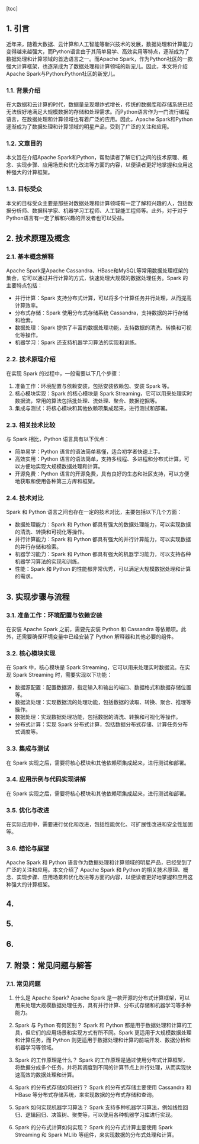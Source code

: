 
[toc]                    
                
                
## 1. 引言

近年来，随着大数据、云计算和人工智能等新兴技术的发展，数据处理和计算能力变得越来越强大，而Python语言由于其简单易学、高效实用等特点，逐渐成为了数据处理和计算领域的首选语言之一。而Apache Spark，作为Python社区的一款强大计算框架，也逐渐成为了数据处理和计算领域的新宠儿。因此，本文将介绍Apache Spark与Python:Python社区的新宠儿。

### 1.1. 背景介绍

在大数据和云计算的时代，数据量呈现爆炸式增长，传统的数据库和存储系统已经无法很好地满足大规模数据的存储和处理需求。而Python语言作为一门流行编程语言，在数据处理和计算领域也有着广泛的应用。因此，Apache Spark和Python逐渐成为了数据处理和计算领域的明星产品，受到了广泛的关注和应用。

### 1.2. 文章目的

本文旨在介绍Apache Spark和Python，帮助读者了解它们之间的技术原理、概念、实现步骤、应用场景和优化改进等方面的内容，以便读者更好地掌握和应用这种强大的计算框架。

### 1.3. 目标受众

本文的目标受众主要是那些对数据处理和计算领域有一定了解和兴趣的人，包括数据分析师、数据科学家、机器学习工程师、人工智能工程师等。此外，对于对于 Python语言有一定了解和兴趣的开发者也可以受益。

## 2. 技术原理及概念

### 2.1. 基本概念解释

Apache Spark是Apache Cassandra、HBase和MySQL等常用数据处理框架的集合，它可以通过并行计算的方式，快速处理大规模的数据处理任务。Spark 的主要特点包括：

* 并行计算：Spark 支持分布式计算，可以将多个计算任务并行处理，从而提高计算效率。
* 分布式存储：Spark 使用分布式存储系统 Cassandra，支持数据的并行存储和检索。
* 数据处理：Spark 提供了丰富的数据处理功能，支持数据的清洗、转换和可视化等操作。
* 机器学习：Spark 还支持机器学习算法的实现和训练。

### 2.2. 技术原理介绍

在实现 Spark 的过程中，一般需要以下几个步骤：

1. 准备工作：环境配置与依赖安装，包括安装依赖包、安装 Spark 等。
2. 核心模块实现：Spark 的核心模块是 Spark Streaming，它可以用来处理实时数据流，常用的算法包括批处理、流处理、聚合、数据挖掘等。
3. 集成与测试：将核心模块和其他依赖项集成起来，进行测试和部署。

### 2.3. 相关技术比较

与 Spark 相比，Python 语言具有以下优点：

* 简单易学：Python 语言的语法简单易懂，适合初学者快速上手。
* 高效实用：Python 语言的语法简单，支持多线程、多进程和分布式计算，可以方便地实现大规模数据处理和计算。
* 开源免费：Python 语言的开源免费，具有良好的生态和社区支持，可以方便地获取和使用各种第三方库和框架。

### 2.4. 技术对比

Spark 和 Python 语言之间也存在一定的技术对比，主要包括以下几个方面：

* 数据处理能力：Spark 和 Python 都具有强大的数据处理能力，可以实现数据的清洗、转换和可视化等操作。
* 并行计算能力：Spark 和 Python 都具有强大的并行计算能力，可以实现数据的并行存储和检索。
* 机器学习能力：Spark 和 Python 都具有强大的机器学习能力，可以支持各种机器学习算法的实现和训练。
* 性能：Spark 和 Python 的性能都非常优秀，可以满足大规模数据处理和计算的需求。

## 3. 实现步骤与流程

### 3.1. 准备工作：环境配置与依赖安装

在安装 Apache Spark 之前，需要先安装 Python 和 Cassandra 等依赖项。此外，还需要确保环境变量中已经安装了 Python 解释器和其他必要的组件。

### 3.2. 核心模块实现

在 Spark 中，核心模块是 Spark Streaming，它可以用来处理实时数据流。在实现 Spark Streaming 时，需要实现以下功能：

* 数据源配置：配置数据源，指定输入和输出的端口、数据格式和数据存储位置等。
* 数据流处理：实现数据流的处理功能，包括数据的读取、转换、聚合、推理等操作。
* 数据处理：实现数据处理功能，包括数据的清洗、转换和可视化等操作。
* 分布式计算：实现 Spark 分布式计算，包括数据分布式存储、计算任务分布式调度等。

### 3.3. 集成与测试

在 Spark 实现之后，需要将核心模块和其他依赖项集成起来，进行测试和部署。

### 3.4. 应用示例与代码实现讲解

在 Spark 实现之后，需要将核心模块和其他依赖项集成起来，进行测试和部署。

### 3.5. 优化与改进

在实际应用中，需要进行优化和改进，包括性能优化、可扩展性改进和安全性加固等。

### 3.6. 结论与展望

Apache Spark 和 Python 语言作为数据处理和计算领域的明星产品，已经受到了广泛的关注和应用。本文介绍了 Apache Spark 和 Python 的相关技术原理、概念、实现步骤、应用场景和优化改进等方面的内容，以便读者更好地掌握和应用这种强大的计算框架。

## 4. 

## 5. 

## 6. 

## 7. 附录：常见问题与解答

### 7.1. 常见问题

1. 什么是 Apache Spark?
Apache Spark 是一款开源的分布式计算框架，可以用来处理大规模数据处理任务，具有并行计算、分布式存储和机器学习等多种能力。

2. Spark 与 Python 有何区别？
Spark 和 Python 都是用于数据处理和计算的工具，但它们的应用场景和实现方式有所不同。Spark 更适用于大规模数据处理和计算任务，而 Python 则更适用于数据处理和计算的前端开发、数据分析和机器学习等领域。

3. Spark 的工作原理是什么？
Spark 的工作原理是通过使用分布式计算框架，将数据分成多个任务，并将其调度到不同的计算节点上并行处理，从而实现快速高效的数据处理和计算。

4. Spark 的分布式存储如何进行？
Spark 的分布式存储主要使用 Cassandra 和 HBase 等分布式存储系统，来实现数据的分布式存储和查询。

5. Spark 如何实现机器学习算法？
Spark 支持多种机器学习算法，例如线性回归、逻辑回归、决策树、聚类等，可以使用各种机器学习库进行实现。

6. Spark 的分布式计算如何实现？
Spark 的分布式计算主要使用 Spark Streaming 和 Spark MLlib 等组件，来实现数据的分布式处理和计算。

